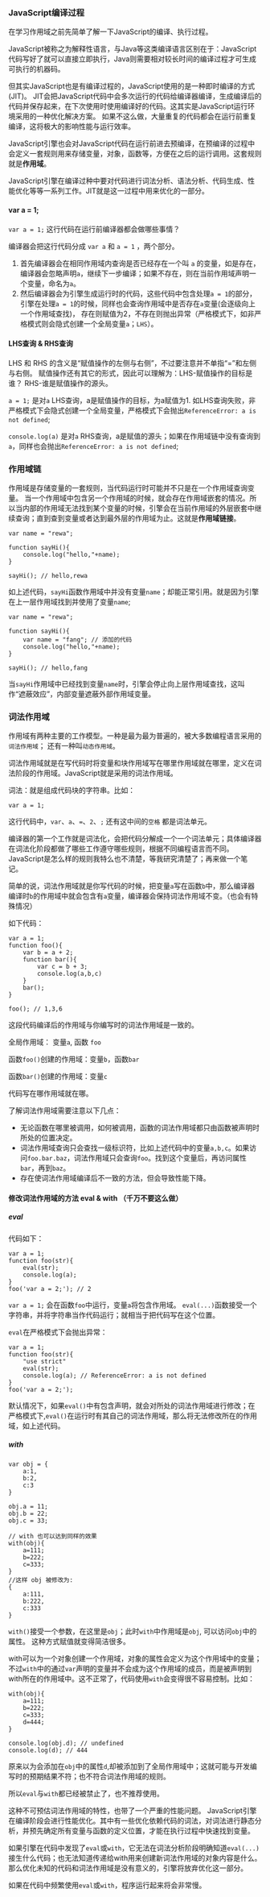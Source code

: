 ### JavaScript编译过程

在学习作用域之前先简单了解一下JavaScript的编译、执行过程。 

JavaScript被称之为解释性语言，与Java等这类编译语言区别在于：JavaScript代码写好了就可以直接立即执行，Java则需要相对较长时间的编译过程才可生成可执行的机器码。

但其实JavaScript也是有编译过程的，JavaScript使用的是一种即时编译的方式(JIT)。
JIT会把JavaScript代码中会多次运行的代码给编译器编译，生成编译后的代码并保存起来，在下次使用时使用编译好的代码。这其实是JavaScript运行环境采用的一种优化解决方案。 如果不这么做，大量重复的代码都会在运行前重复编译，这将极大的影响性能与运行效率。  

JavaScript引擎也会对JavaScript代码在运行前进去预编译，在预编译的过程中会定义一套规则用来存储变量，对象，函数等，方便在之后的运行调用。这套规则就是**作用域**。 

JavaScript引擎在编译过种中要对代码进行词法分析、语法分析、代码生成、性能优化等等一系列工作。JIT就是这一过程中用来优化的一部分。 

#### var a = 1; 
`var a = 1;`   这行代码在运行前编译器都会做哪些事情？  

编译器会把这行代码分成 ``var a`` 和 ``a = 1`` ，两个部分。
 
 1. 首先编译器会在相同作用域内查询是否已经存在一个叫 ``a`` 的变量，如是存在，编译器会忽略声明``a``，继续下一步编译；如果不存在，则在当前作用域声明一个变量，命名为``a``。
 2. 然后编译器会为引擎生成运行时的代码，这些代码中包含处理``a = 1``的部分，引擎在处理``a = 1``的时候，同样也会查询作用域中是否存在``a``变量(会逐级向上一个作用域查找)， 存在则赋值为2，不存在则抛出异常（严格模式下，如非严格模式则会隐式创建一个全局变量``a``；``LHS``）。  
 
#### LHS查询 & RHS查询

LHS 和 RHS 的含义是“赋值操作的左侧与右侧”，不过要注意并不单指“=”和左侧与右侧。 赋值操作还有其它的形式，因此可以理解为：LHS-赋值操作的目标是谁？ RHS-谁是赋值操作的源头。 

`a = 1;`  是对``a`` LHS查询，a是赋值操作的目标，为a赋值为1. 如LHS查询失败，非严格模式下会隐式创建一个全局变量，严格模式下会抛出`ReferenceError: a is not defined`; 

`console.log(a)` 是对`a` RHS查询，a是赋值的源头；如果在作用域链中没有查询到``a``，同样也会抛出`ReferenceError: a is not defined`;  

### 作用域链 

作用域是存储变量的一套规则，当代码运行时可能并不只是在一个作用域查询变量。
当一个作用域中包含另一个作用域的时候，就会存在作用域嵌套的情况。所以当内部的作用域无法找到某个变量的时候，引擎会在当前作用域的外层嵌套中继续查询；直到查到变量或者达到最外层的作用域为止。这就是**作用域链接**。


```
var name = "rewa"; 

function sayHi(){
    console.log("hello,"+name);
}

sayHi(); // hello,rewa
```

如上述代码，`sayHi`函数作用域中并没有变量`name`；却能正常引用。就是因为引擎在上一层作用域找到并使用了变量`name`; 
 
```
var name = "rewa"; 

function sayHi(){
    var name = "fang"; // 添加的代码
    console.log("hello,"+name);
}

sayHi(); // hello,fang
```

当`sayHi`作用域中已经找到变量`name`时，引擎会停止向上层作用域查找，这叫作“遮蔽效应”，内部变量遮蔽外部作用域变量。 

### 词法作用域

作用域有两种主要的工作模型。一种是最为最为普遍的，被大多数编程语言采用的``词法作用域``； 还有一种叫``动态作用域``。

词法作用域就是在写代码时将变量和块作用域写在哪里作用域就在哪里，定义在词法阶段的作用域。JavaScript就是采用的词法作用域。 

词法：就是组成代码块的字符串。比如：
```
var a = 1;
```
这行代码中，`var`、`a`、`=`、`2`、`;` 还有这中间的`空格` 都是词法单元。 

编译器的第一个工作就是词法化，会把代码分解成一个一个词法单元；具体编译器在词法化阶段都做了哪些工作遵守哪些规则，根据不同编程语言而不同。JavaScript是怎么样的规则我特么也不清楚，等我研究清楚了；再来做一个笔记。
 
简单的说，词法作用域就是你写代码的时候，把变量`a`写在函数`b`中，那么编译器编译时`b`的作用域中就会包含有`a`变量，编译器会保持词法作用域不变。（也会有特殊情况）

如下代码：
```
var a = 1;
function foo(){
    var b = a + 2;
    function bar(){
        var c = b + 3;
        console.log(a,b,c)
    }
    bar();
}

foo(); // 1,3,6

```

这段代码编译后的作用域与你编写时的词法作用域是一致的。 

全局作用域： 变量`a`, 函数 `foo` 

函数`foo()`创建的作用域：变量`b`，函数`bar`  

函数`bar()`创建的作用域：变量`c` 

代码写在哪作用域就在哪。 

了解词法作用域需要注意以下几点： 

* 无论函数在哪里被调用，如何被调用，函数的词法作用域都只由函数被声明时所处的位置决定。
* 词法作用域查询只会查找一级标识符，比如上述代码中的变量`a,b,c`。如果访问`foo.bar.baz`，词法作用域只会查询`foo`。找到这个变量后，再访问属性`bar`，再到`baz`。 
* 存在使词法作用域编译后不一致的方法，但会导致性能下降。


#### 修改词法作用域的方法 eval & with （千万不要这么做）

##### eval

代码如下：
```
var a = 1;
function foo(str){
    eval(str);
    console.log(a);
}
foo('var a = 2;'); // 2
``` 

`var a = 1;` 会在函数`foo`中运行，变量`a`将包含作用域。 `eval(...)`函数接受一个字符串，并将字符串当作代码运行；就相当于把代码写在这个位置。 

`eval`在严格模式下会抛出异常： 

```
var a = 1;
function foo(str){
    "use strict"
    eval(str);
    console.log(a); // ReferenceError: a is not defined
}
foo('var a = 2;'); 
``` 

默认情况下，如果`eval()`中有包含声明，就会对所处的词法作用域进行修改；在严格模式下,`eval()`在运行时有其自己的词法作用域，那么将无法修改所在的作用域，如上述代码。 

##### with

```
var obj = {
    a:1,
    b:2,
    c:3
}

obj.a = 11;
obj.b = 22;
obj.c = 33;

// with 也可以达到同样的效果
with(obj){
    a=111;
    b=222;
    c=333;
}
//这样 obj 被修改为:
{   
    a:111,
    b:222,
    c:333
}
``` 

`with()`接受一个参数，在这里是`obj`；此时`with`中作用域是`obj`, 可以访问`obj`中的属性。
这种方式赋值就变得简洁很多。

with可以为一个对象创建一个作用域，对象的属性会定义为这个作用域中的变量；不过`with`中的通过`var`声明的变量并不会成为这个作用域的成员，而是被声明到with所在的作用域中。这不正常了，代码使用`with`会变得很不容易控制。比如：
```
with(obj){
    a=111;
    b=222;
    c=333;
    d=444;
}

console.log(obj.d); // undefined
console.log(d); // 444
```

原来以为会添加在`obj`中的属性`d`,却被添加到了全局作用域中；这就可能与开发编写时的预期结果不符；也不符合词法作用域的规则。

所以`eval`与`with`都已经被禁止了，也不推荐使用。

这种不可预估词法作用域的特性，也带了一个严重的性能问题。
JavaScript引擎在编译阶段会进行性能优化。其中有一些优化依赖代码的词法，对词法进行静态分析，并预先确定所有变量与函数的定义位置，才能在执行过程中快速找到变量。

如果引擎在代码中发现了`eval`或`with`，它无法在词法分析阶段明确知道`eval(...)`接生什么代码；也无法知道传递给with用来创建新词法作用域的对象内容是什么。 那么优化未知的代码和词法作用域是没有意义的，引擎将放弃优化这一部分。  

如果在代码中频繁使用`eval`或`with`，程序运行起来将会非常慢。 

